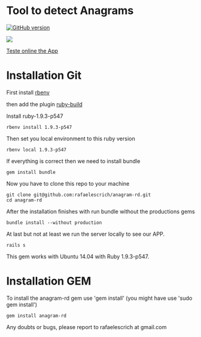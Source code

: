 # Tool to detect Anagrams

[![GitHub version](https://badge.fury.io/gh/rafaelescrich%2Fanagram-rd.svg)](http://badge.fury.io/gh/rafaelescrich%2Fanagram-rd)

![](https://dl.dropboxusercontent.com/u/3150365/anagram-rd.jpg)

[Teste online the App](http://anagram-rd.herokuapp.com/)

# Installation Git

First install [rbenv](https://github.com/sstephenson/rbenv)

then add the plugin [ruby-build](https://github.com/sstephenson/ruby-build)

Install ruby-1.9.3-p547
```
rbenv install 1.9.3-p547
```
Then set you local environment to this ruby version
```
rbenv local 1.9.3-p547
```
If everything is correct then we need to install bundle
```
gem install bundle
```
Now you have to clone this repo to your machine
```
git clone git@github.com:rafaelescrich/anagram-rd.git
cd anagram-rd
```
After the installation finishes with run bundle without the productions gems
```
bundle install --without production
```
At last but not at least we run the server locally to see our APP.
```
rails s
```

This gem works with Ubuntu 14.04 with Ruby 1.9.3-p547.


# Installation GEM

To install the anagram-rd gem use 'gem install' (you might have use 'sudo gem install')

```
gem install anagram-rd
```
Any doubts or bugs, please report to rafaelescrich at gmail.com